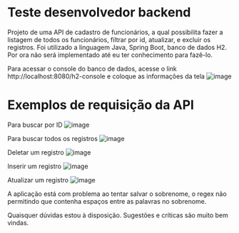 # Teste desenvolvedor backend

Projeto de uma API de cadastro de funcionários, a qual possibilita fazer a listagem de todos os funcionários, filtrar por id, atualizar, e excluir os registros.
Foi utilizado a linguagem Java, Spring Boot, banco de dados H2. Por ora não será implementado até eu ter conhecimento para fazê-lo.

Para acessar o console do banco de dados, acesse o link http://localhost:8080/h2-console e coloque as informações da tela
![image](https://user-images.githubusercontent.com/74219111/203701477-a42a4171-c7e7-473f-8767-63ba0119503d.png)

# Exemplos de requisição da API

Para buscar por ID
![image](https://user-images.githubusercontent.com/74219111/203701648-1b14d9b6-ce77-4c2c-94d9-692a81a67c61.png)

Para buscar todos os registros
![image](https://user-images.githubusercontent.com/74219111/203701746-d3f45c93-80e1-4c41-a3e9-ba8f84817c00.png)

Deletar um registro
![image](https://user-images.githubusercontent.com/74219111/203701855-d1ef29ad-0a97-4cdb-a86e-31c2c3ca853e.png)

Inserir um registro 
![image](https://user-images.githubusercontent.com/74219111/203701912-2a54a8cd-87e1-4288-b3d1-fc24cb8f2104.png)

Atualizar um registro
![image](https://user-images.githubusercontent.com/74219111/203702031-d2f62aa3-575e-41ee-bccc-cebe7c64675d.png)

A aplicação está com problema ao tentar salvar o sobrenome, o regex não permitindo que contenha espaços entre as palavras no sobrenome.

Quaisquer dúvidas estou à disposição.
Sugestões e críticas são muito bem vindas.
